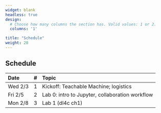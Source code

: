 ```yaml
---
widget: blank
headless: true
design:
  # Choose how many columns the section has. Valid values: 1 or 2.
  columns: '1'

title: "Schedule"
weight: 20
---
```






## Schedule


|Date    |  #|Topic                                           |
|:-------|--:|:-----------------------------------------------|
|Wed 2/3 |  1|Kickoff: Teachable Machine; logistics           |
|Fri 2/5 |  2|Lab 0: intro to Jupyter, collaboration workflow |
|Mon 2/8 |  3|Lab 1 (dl4c ch1)                                |

